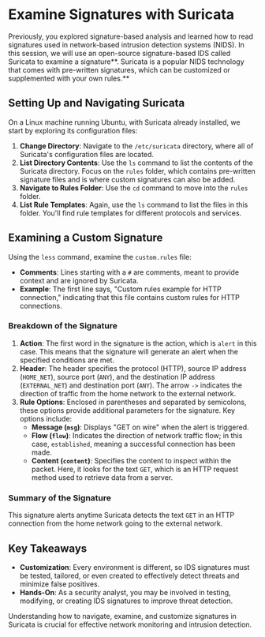 # Examine Signatures with Suricata

Previously, you explored signature-based analysis and learned how to read signatures used in network-based intrusion detection systems (NIDS). In this session, we will use an open-source signature-based IDS called Suricata to examine a signature**. Suricata is a popular NIDS technology that comes with pre-written signatures, which can be customized or supplemented with your own rules.**

## Setting Up and Navigating Suricata

On a Linux machine running Ubuntu, with Suricata already installed, we start by exploring its configuration files:

1. **Change Directory**: Navigate to the `/etc/suricata` directory, where all of Suricata's configuration files are located.
2. **List Directory Contents**: Use the `ls` command to list the contents of the Suricata directory. Focus on the `rules` folder, which contains pre-written signature files and is where custom signatures can also be added.
3. **Navigate to Rules Folder**: Use the `cd` command to move into the `rules` folder.
4. **List Rule Templates**: Again, use the `ls` command to list the files in this folder. You'll find rule templates for different protocols and services.

## Examining a Custom Signature

Using the `less` command, examine the `custom.rules` file:

- **Comments**: Lines starting with a `#` are comments, meant to provide context and are ignored by Suricata.
- **Example**: The first line says, "Custom rules example for HTTP connection," indicating that this file contains custom rules for HTTP connections.

### Breakdown of the Signature

1. **Action**: The first word in the signature is the action, which is `alert` in this case. This means that the signature will generate an alert when the specified conditions are met.
2. **Header**: The header specifies the protocol (HTTP), source IP address (`HOME_NET`), source port (`ANY`), and the destination IP address (`EXTERNAL_NET`) and destination port (`ANY`). The arrow `->` indicates the direction of traffic from the home network to the external network.
3. **Rule Options**: Enclosed in parentheses and separated by semicolons, these options provide additional parameters for the signature. Key options include:
   - **Message (`msg`)**: Displays "GET on wire" when the alert is triggered.
   - **Flow (`flow`)**: Indicates the direction of network traffic flow; in this case, `established`, meaning a successful connection has been made.
   - **Content (`content`)**: Specifies the content to inspect within the packet. Here, it looks for the text `GET`, which is an HTTP request method used to retrieve data from a server.

### Summary of the Signature

This signature alerts anytime Suricata detects the text `GET` in an HTTP connection from the home network going to the external network.

## Key Takeaways

- **Customization**: Every environment is different, so IDS signatures must be tested, tailored, or even created to effectively detect threats and minimize false positives.
- **Hands-On**: As a security analyst, you may be involved in testing, modifying, or creating IDS signatures to improve threat detection.

Understanding how to navigate, examine, and customize signatures in Suricata is crucial for effective network monitoring and intrusion detection.